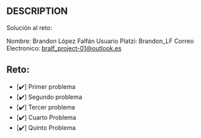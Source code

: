 ## DESCRIPTION

Solución al reto:

Nombre: Brandon López Falfán
Usuario Platzi: Brandon_LF
Correo Electronico: bralf_project-01@outlook.es

## Reto:

- [✔️] Primer problema
- [✔️] Segundo problema
- [✔️] Tercer problema
- [✔️] Cuarto Problema
- [✔️] Quinto Problema
